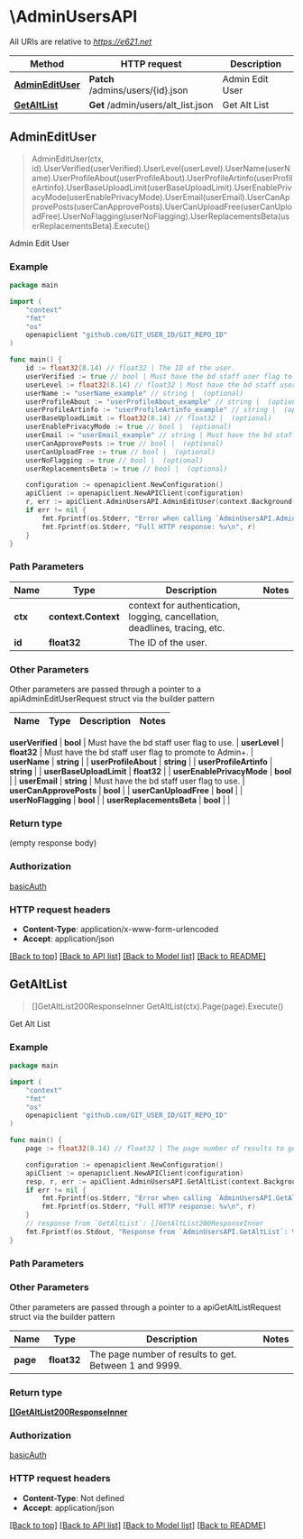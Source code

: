 # \AdminUsersAPI

All URIs are relative to *https://e621.net*

Method | HTTP request | Description
------------- | ------------- | -------------
[**AdminEditUser**](AdminUsersAPI.md#AdminEditUser) | **Patch** /admins/users/{id}.json | Admin Edit User
[**GetAltList**](AdminUsersAPI.md#GetAltList) | **Get** /admin/users/alt_list.json | Get Alt List



## AdminEditUser

> AdminEditUser(ctx, id).UserVerified(userVerified).UserLevel(userLevel).UserName(userName).UserProfileAbout(userProfileAbout).UserProfileArtinfo(userProfileArtinfo).UserBaseUploadLimit(userBaseUploadLimit).UserEnablePrivacyMode(userEnablePrivacyMode).UserEmail(userEmail).UserCanApprovePosts(userCanApprovePosts).UserCanUploadFree(userCanUploadFree).UserNoFlagging(userNoFlagging).UserReplacementsBeta(userReplacementsBeta).Execute()

Admin Edit User



### Example

```go
package main

import (
	"context"
	"fmt"
	"os"
	openapiclient "github.com/GIT_USER_ID/GIT_REPO_ID"
)

func main() {
	id := float32(8.14) // float32 | The ID of the user.
	userVerified := true // bool | Must have the bd staff user flag to use. (optional)
	userLevel := float32(8.14) // float32 | Must have the bd staff user flag to promote to Admin+. (optional)
	userName := "userName_example" // string |  (optional)
	userProfileAbout := "userProfileAbout_example" // string |  (optional)
	userProfileArtinfo := "userProfileArtinfo_example" // string |  (optional)
	userBaseUploadLimit := float32(8.14) // float32 |  (optional)
	userEnablePrivacyMode := true // bool |  (optional)
	userEmail := "userEmail_example" // string | Must have the bd staff user flag to use. (optional)
	userCanApprovePosts := true // bool |  (optional)
	userCanUploadFree := true // bool |  (optional)
	userNoFlagging := true // bool |  (optional)
	userReplacementsBeta := true // bool |  (optional)

	configuration := openapiclient.NewConfiguration()
	apiClient := openapiclient.NewAPIClient(configuration)
	r, err := apiClient.AdminUsersAPI.AdminEditUser(context.Background(), id).UserVerified(userVerified).UserLevel(userLevel).UserName(userName).UserProfileAbout(userProfileAbout).UserProfileArtinfo(userProfileArtinfo).UserBaseUploadLimit(userBaseUploadLimit).UserEnablePrivacyMode(userEnablePrivacyMode).UserEmail(userEmail).UserCanApprovePosts(userCanApprovePosts).UserCanUploadFree(userCanUploadFree).UserNoFlagging(userNoFlagging).UserReplacementsBeta(userReplacementsBeta).Execute()
	if err != nil {
		fmt.Fprintf(os.Stderr, "Error when calling `AdminUsersAPI.AdminEditUser``: %v\n", err)
		fmt.Fprintf(os.Stderr, "Full HTTP response: %v\n", r)
	}
}
```

### Path Parameters


Name | Type | Description  | Notes
------------- | ------------- | ------------- | -------------
**ctx** | **context.Context** | context for authentication, logging, cancellation, deadlines, tracing, etc.
**id** | **float32** | The ID of the user. | 

### Other Parameters

Other parameters are passed through a pointer to a apiAdminEditUserRequest struct via the builder pattern


Name | Type | Description  | Notes
------------- | ------------- | ------------- | -------------

 **userVerified** | **bool** | Must have the bd staff user flag to use. | 
 **userLevel** | **float32** | Must have the bd staff user flag to promote to Admin+. | 
 **userName** | **string** |  | 
 **userProfileAbout** | **string** |  | 
 **userProfileArtinfo** | **string** |  | 
 **userBaseUploadLimit** | **float32** |  | 
 **userEnablePrivacyMode** | **bool** |  | 
 **userEmail** | **string** | Must have the bd staff user flag to use. | 
 **userCanApprovePosts** | **bool** |  | 
 **userCanUploadFree** | **bool** |  | 
 **userNoFlagging** | **bool** |  | 
 **userReplacementsBeta** | **bool** |  | 

### Return type

 (empty response body)

### Authorization

[basicAuth](../README.md#basicAuth)

### HTTP request headers

- **Content-Type**: application/x-www-form-urlencoded
- **Accept**: application/json

[[Back to top]](#) [[Back to API list]](../README.md#documentation-for-api-endpoints)
[[Back to Model list]](../README.md#documentation-for-models)
[[Back to README]](../README.md)


## GetAltList

> []GetAltList200ResponseInner GetAltList(ctx).Page(page).Execute()

Get Alt List



### Example

```go
package main

import (
	"context"
	"fmt"
	"os"
	openapiclient "github.com/GIT_USER_ID/GIT_REPO_ID"
)

func main() {
	page := float32(8.14) // float32 | The page number of results to get. Between 1 and 9999. (optional)

	configuration := openapiclient.NewConfiguration()
	apiClient := openapiclient.NewAPIClient(configuration)
	resp, r, err := apiClient.AdminUsersAPI.GetAltList(context.Background()).Page(page).Execute()
	if err != nil {
		fmt.Fprintf(os.Stderr, "Error when calling `AdminUsersAPI.GetAltList``: %v\n", err)
		fmt.Fprintf(os.Stderr, "Full HTTP response: %v\n", r)
	}
	// response from `GetAltList`: []GetAltList200ResponseInner
	fmt.Fprintf(os.Stdout, "Response from `AdminUsersAPI.GetAltList`: %v\n", resp)
}
```

### Path Parameters



### Other Parameters

Other parameters are passed through a pointer to a apiGetAltListRequest struct via the builder pattern


Name | Type | Description  | Notes
------------- | ------------- | ------------- | -------------
 **page** | **float32** | The page number of results to get. Between 1 and 9999. | 

### Return type

[**[]GetAltList200ResponseInner**](GetAltList200ResponseInner.md)

### Authorization

[basicAuth](../README.md#basicAuth)

### HTTP request headers

- **Content-Type**: Not defined
- **Accept**: application/json

[[Back to top]](#) [[Back to API list]](../README.md#documentation-for-api-endpoints)
[[Back to Model list]](../README.md#documentation-for-models)
[[Back to README]](../README.md)

